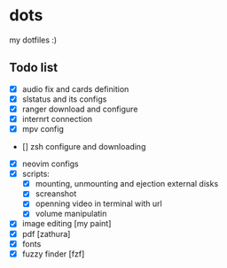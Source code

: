# dots
my dotfiles :)



## Todo list
- [x] audio fix and cards definition
- [x] slstatus  and its configs
- [x] ranger download and configure
- [x] internrt connection
- [x] mpv config
- [] zsh configure and downloading
- [x] neovim configs
- [x] scripts:
  - [x]    mounting, unmounting and ejection external disks
  - [x]    screanshot
  - [x]    openning video in terminal with url
  - [x]    volume manipulatin

- [x] image editing [my paint]
- [x] pdf [zathura]
- [x] fonts
- [x] fuzzy finder [fzf]
